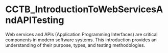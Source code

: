 # CCTB_IntroductionToWebServicesAndAPITesting
Web services and APIs (Application Programming Interfaces) are critical components in modern software systems. This introduction provides an understanding of their purpose, types, and testing methodologies.
